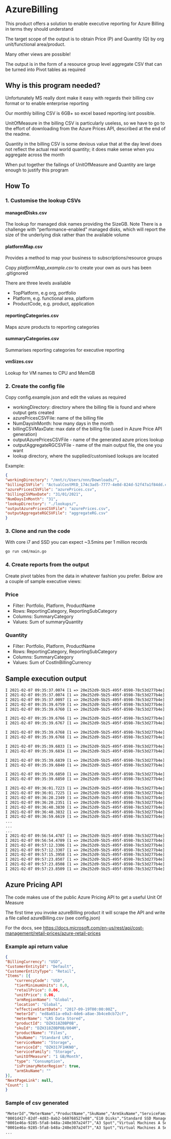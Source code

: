 # AzureBilling

This product offers a solution to enable executive reporting for Azure Billing in terms they should understand

The target scope of the output is to obtain Price (P) and Quantity (Q) by org unit/functional area/product.

Many other views are possible!

The output is in the form of a resource group level aggregate CSV that can be turned into Pivot tables as required

## Why is this program needed?

Unfortunately MS really dont make it easy with regards their billing csv format or to enable enterprise reporting

Our monthly billing CSV is 6GB+ so excel based reporting isnt possible.

UnitOfMeasure in the billing CSV is particularly useless, so we have to go to the effort of downloading from the Azure Prices API, described at the end of the readme.

Quantity in the billing CSV is some devious value that at the day level does not reflect the actual real world quantity; it does make sense when you aggregate across the month

When put together the failings of UnitOfMeasure and Quantity are large enough to justify this program

## How To

### 1. Customise the lookup CSVs

#### managedDisks.csv

The lookup for managed disk names providing the SizeGB. Note There is a challenge with "performance-enabled" managed disks, which will report the size of the underlying disk rather than the available volume

#### platformMap.csv

Provides a method to map your business to subscriptions/resource groups

Copy *platformMap_example.csv* to create your own as ours has been .gitignored

There are three levels available

- TopPlatform, e.g org, portfolio
- Platform, e.g. functional area, platform
- ProductCode, e.g. product, application

#### reportingCategories.csv

Maps azure products to reporting categories

#### summaryCategories.csv

Summarises reporting categories for executive reporting

#### vmSizes.csv

Lookup for VM names to CPU and MemGB


### 2. Create the config file

Copy config.example.json and edit the values as required

- workingDirectory: directory where the billing file is found and where output gets created
- azurePricesCSVFile: name of the billing file
- NumDaysInMonth: how many days in the month
- billingCSVMaxDate: max date of the billing file (used in Azure Price API generation)
- outputAzurePricesCSVFile - name of the generated azure prices lookup
- outputAggregateRGCSVFile - name of the main output file, the one you want
- lookup directory, where the supplied/customised lookups are located

Example:

```json
{
"workingDirectory": "/mnt/c/Users/nnn/Downloads/",
"billingCSVFile": "ActualCostMtD_174c3ad5-7777-4e8d-824d-52f47a1f84dd.csv",
"azurePricesCSVFile": "azurePrices.csv",
"billingCSVMaxDate": "31/01/2021",
"NumDaysInMonth": "31",
"lookupDirectory": "./lookups/",
"outputAzurePricesCSVFile": "azurePrices.csv",
"outputAggregateRGCSVFile": "aggregateRG.csv"
}
```

### 3. Clone and run the code

With core i7 and SSD you can expect ~3.5mins per 1 million records

```bash
go run cmd/main.go
```

### 4. Create reports from the output

Create pivot tables from the data in whatever fashion you prefer. Below are a couple of sample executive views:

### Price

- Filter: Portfolio, Platform, ProductName
- Rows: ReportingCategory, ReportingSubCategory
- Columns: SummaryCategory
- Values: Sum of summaryQuantity

### Quantity

- Filter: Portfolio, Platform, ProductName
- Rows: ReportingCategory, ReportingSubCategory
- Columns: SummaryCategory
- Values: Sum of CostInBillingCurrency

## Sample execution output

```txt
I 2021-02-07 09:35:37.0074 [1 => 20e252d9-5b25-495f-8598-78c53d277b4e]  Config.go:32    &{/mnt/c/Users/adria/Downloads/ ActualCostMtD_174c3ad5-77af-4e8d-824d-52f47a1f84dd.csv azurePrices.csv 31/01/2021 31 ./lookups/ aggregateRG.csv execSummary.csv}
I 2021-02-07 09:35:37.0074 [1 => 20e252d9-5b25-495f-8598-78c53d277b4e]  main.go:23      /mnt/c/Users/adria/Downloads/azurePrices.csv
I 2021-02-07 09:35:37.0097 [1 => 20e252d9-5b25-495f-8598-78c53d277b4e]  AzurePrices.go:73       Successfully found file=/mnt/c/Users/adria/Downloads/azurePrices.csv
I 2021-02-07 09:35:39.6759 [1 => 20e252d9-5b25-495f-8598-78c53d277b4e]  AzurePrices.go:53       MEMORY Alloc = 84 MiB   TotalAlloc = 215 MiB    Sys = 138 MiB   NumGC = 16
I 2021-02-07 09:35:39.6760 [1 => 20e252d9-5b25-495f-8598-78c53d277b4e]  priceMeter.go:23        MeterLookup has 109476 records

I 2021-02-07 09:35:39.6766 [1 => 20e252d9-5b25-495f-8598-78c53d277b4e]  vmLookup.go:72  MEMORY Alloc = 84 MiB   TotalAlloc = 215 MiB    Sys = 138 MiB   NumGC = 16
I 2021-02-07 09:35:39.6767 [1 => 20e252d9-5b25-495f-8598-78c53d277b4e]  vmLookup.go:27  vmSizeLookup has 310 records

I 2021-02-07 09:35:39.6768 [1 => 20e252d9-5b25-495f-8598-78c53d277b4e]  managedDiskLookup.go:71 MEMORY Alloc = 84 MiB   TotalAlloc = 215 MiB    Sys = 138 MiB   NumGC = 16
I 2021-02-07 09:35:39.6768 [1 => 20e252d9-5b25-495f-8598-78c53d277b4e]  managedDiskLookup.go:27 managedDiskLookup has 37 records

I 2021-02-07 09:35:39.6833 [1 => 20e252d9-5b25-495f-8598-78c53d277b4e]  platformMapLookup.go:70 MEMORY Alloc = 88 MiB   TotalAlloc = 220 MiB    Sys = 138 MiB   NumGC = 16
I 2021-02-07 09:35:39.6834 [1 => 20e252d9-5b25-495f-8598-78c53d277b4e]  platformMapLookup.go:26 platformMapLookup has 6533 records

I 2021-02-07 09:35:39.6839 [1 => 20e252d9-5b25-495f-8598-78c53d277b4e]  reportingCategoryLoo:70 MEMORY Alloc = 89 MiB   TotalAlloc = 220 MiB    Sys = 138 MiB   NumGC = 16
I 2021-02-07 09:35:39.6840 [1 => 20e252d9-5b25-495f-8598-78c53d277b4e]  reportingCategoryLoo:26 reportingCategoryLookup has 80 records

I 2021-02-07 09:35:39.6850 [1 => 20e252d9-5b25-495f-8598-78c53d277b4e]  summaryCategoryLooku:75 MEMORY Alloc = 89 MiB   TotalAlloc = 220 MiB    Sys = 138 MiB   NumGC = 16
I 2021-02-07 09:35:39.6850 [1 => 20e252d9-5b25-495f-8598-78c53d277b4e]  summaryCategoryLooku:28 summaryCategoryLookup has 89 records

I 2021-02-07 09:36:01.7223 [1 => 20e252d9-5b25-495f-8598-78c53d277b4e]  BillingCSV.go:112       Processed 100000 rows of billing CSV
I 2021-02-07 09:36:01.7225 [1 => 20e252d9-5b25-495f-8598-78c53d277b4e]  BillingCSV.go:113       MEMORY Alloc = 119 MiB  TotalAlloc = 472 MiB    Sys = 273 MiB   NumGC = 20
I 2021-02-07 09:36:20.2349 [1 => 20e252d9-5b25-495f-8598-78c53d277b4e]  BillingCSV.go:112       Processed 200000 rows of billing CSV
I 2021-02-07 09:36:20.2351 [1 => 20e252d9-5b25-495f-8598-78c53d277b4e]  BillingCSV.go:113       MEMORY Alloc = 173 MiB  TotalAlloc = 718 MiB    Sys = 274 MiB   NumGC = 22
I 2021-02-07 09:36:40.3830 [1 => 20e252d9-5b25-495f-8598-78c53d277b4e]  BillingCSV.go:112       Processed 300000 rows of billing CSV
I 2021-02-07 09:36:40.3832 [1 => 20e252d9-5b25-495f-8598-78c53d277b4e]  BillingCSV.go:113       MEMORY Alloc = 155 MiB  TotalAlloc = 957 MiB    Sys = 341 MiB   NumGC = 24
I 2021-02-07 09:36:59.6619 [1 => 20e252d9-5b25-495f-8598-78c53d277b4e]  BillingCSV.go:112       Processed 400000 rows of billing CSV
...
...
...
I 2021-02-07 09:56:54.4787 [1 => 20e252d9-5b25-495f-8598-78c53d277b4e]  BillingCSV.go:112       Processed 6400000 rows of billing CSV
I 2021-02-07 09:56:54.4789 [1 => 20e252d9-5b25-495f-8598-78c53d277b4e]  BillingCSV.go:113       MEMORY Alloc = 293 MiB  TotalAlloc = 15542 MiB  Sys = 409 MiB   NumGC = 127
I 2021-02-07 09:57:12.3306 [1 => 20e252d9-5b25-495f-8598-78c53d277b4e]  BillingCSV.go:112       Processed 6500000 rows of billing CSV
I 2021-02-07 09:57:12.3307 [1 => 20e252d9-5b25-495f-8598-78c53d277b4e]  BillingCSV.go:113       MEMORY Alloc = 231 MiB  TotalAlloc = 15771 MiB  Sys = 409 MiB   NumGC = 129
I 2021-02-07 09:57:15.3958 [1 => 20e252d9-5b25-495f-8598-78c53d277b4e]  aggregateResourceGro:131        Writing to /mnt/c/Users/adria/Downloads/aggregateRG.csv
I 2021-02-07 09:57:23.8507 [1 => 20e252d9-5b25-495f-8598-78c53d277b4e]  BillingCSV.go:122       BillingCSV completed in 1304162.61 ms
I 2021-02-07 09:57:23.8508 [1 => 20e252d9-5b25-495f-8598-78c53d277b4e]  BillingCSV.go:124       Complete. Processed 6514840 rows of billing CSV
I 2021-02-07 09:57:23.8509 [1 => 20e252d9-5b25-495f-8598-78c53d277b4e]  BillingCSV.go:125       MEMORY Alloc = 190 MiB  TotalAlloc = 15875 MiB  Sys = 409 MiB   NumGC = 130

```

## Azure Pricing API

The code makes use of the public Azure Pricing API to get a useful Unit Of Measure

The first time you invoke azureBilling product it will scrape the API and write a file called azureBilling.csv (see config.json)

For the docs, see https://docs.microsoft.com/en-us/rest/api/cost-management/retail-prices/azure-retail-prices

### Example api return value

```json
{
"BillingCurrency": "USD",
"CustomerEntityId": "Default",
"CustomerEntityType": "Retail",
"Items": [{
	"currencyCode": "USD",
	"tierMinimumUnits": 0.0,
	"retailPrice": 0.06,
	"unitPrice": 0.06,
	"armRegionName": "Global",
	"location": "Global",
	"effectiveStartDate": "2017-09-19T00:00:00Z",
	"meterId": "ed8a651a-e0a3-4de6-a8ae-3b4ce8cb72cf",
	"meterName": "LRS Data Stored",
	"productId": "DZH318Z0BP0B",
	"skuId": "DZH318Z0BP0B/004M",
	"productName": "Files",
	"skuName": "Standard LRS",
	"serviceName": "Storage",
	"serviceId": "DZH317F1HKN0",
	"serviceFamily": "Storage",
	"unitOfMeasure": "1 GB/Month",
	"type": "Consumption",
	"isPrimaryMeterRegion": true,
	"armSkuName": ""
}],
"NextPageLink": null,
"Count": 1
}
```

### Sample of csv generated

```txt
"MeterId","MeterName","ProductName","SkuName","ArmSkuName","ServiceFamily","ServiceName","Location","UnitOfMeasure","ItemType","ReservationTerm","EffectiveStartDate","TierMinimumUnits","UnitPrice","RetailPrice"
"0001d427-82df-4d83-8ab2-b60768527e08","E10 Disks","Standard SSD Managed Disks","E10 LRS","","Storage","Storage","UK South","1/Month","Consumption","","01-11-2018",0.000000,10.560000,10.560000
"0001e46a-9285-5fa8-b48a-240e307a24f7","A3 Spot","Virtual Machines A Series Windows","A3 Spot","Standard_A3","Compute","Virtual Machines","UK North","1 Hour","DevTestConsumption","","16-10-2019",0.000000,0.062988,0.062988
"0001e46a-9285-5fa8-b48a-240e307a24f7","A3 Spot","Virtual Machines A Series Windows","A3 Spot","Standard_A3","Compute","Virtual Machines","UK North","1 Hour","Consumption","","16-10-2019",0.000000,0.190000,0.190000
...
```
